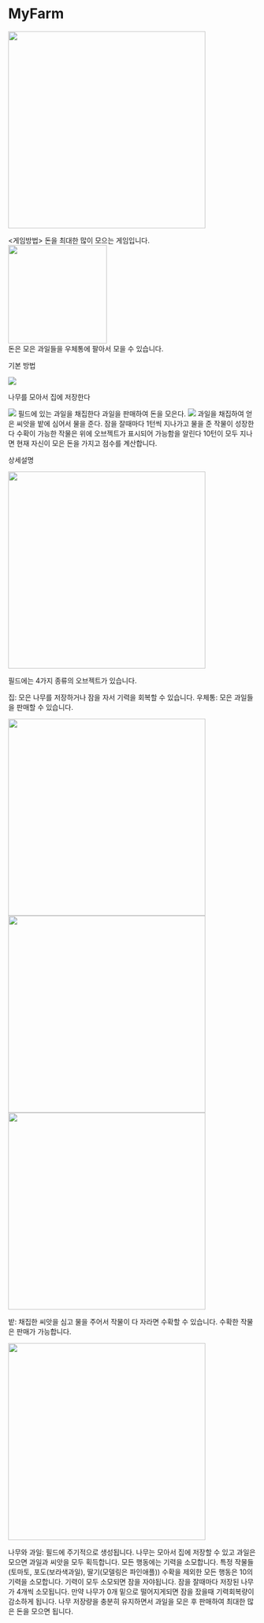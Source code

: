 # MyFarm


<img width = "400" src = "https://user-images.githubusercontent.com/16252688/94056167-e56cbb80-fe18-11ea-84d8-bacd91bae638.PNG">

<게임방법>
돈을 최대한 많이 모으는 게임입니다.
<br><img width = '200' src = "https://user-images.githubusercontent.com/16252688/94056175-e7367f00-fe18-11ea-93e8-f258db562531.PNG"><br>
돈은 모은 과일들을 우체통에 팔아서 모을 수 있습니다.

기본 방법

<img src = "https://user-images.githubusercontent.com/16252688/94056182-e998d900-fe18-11ea-8d40-0c5b692d8298.PNG">

나무를 모아서 집에 저장한다

<img src = "https://user-images.githubusercontent.com/16252688/94056184-eaca0600-fe18-11ea-86cf-5f0b2a7bf1fe.PNG">
필드에 있는 과일을 채집한다
과일을 판매하여 돈을 모은다.

<img src = "https://user-images.githubusercontent.com/16252688/94056190-ec93c980-fe18-11ea-8bae-396bc6151986.PNG">
과일을 채집하여 얻은 씨앗을 밭에 심어서 물을 준다.
잠을 잘때마다 1턴씩 지나가고 물을 준 작물이 성장한다
수확이 가능한 작물은 위에 오브젝트가 표시되어 가능함을 알린다
10턴이 모두 지나면 현재 자신이 모은 돈을 가지고 점수를 계산합니다.

상세설명

<img width = "400" src = "https://user-images.githubusercontent.com/16252688/94056155-e0a80780-fe18-11ea-9e47-74b17477de37.PNG">

필드에는 4가지 종류의 오브젝트가 있습니다.


집: 모은 나무를 저장하거나 잠을 자서 기력을 회복할 수 있습니다.
우체통: 모은 과일들을 판매할 수 있습니다.

<div>
 <img width = "400" src = "https://user-images.githubusercontent.com/16252688/94056164-e3a2f800-fe18-11ea-81bd-89f10f323562.PNG">
 <img width = "400" src = "https://user-images.githubusercontent.com/16252688/94056158-e1409e00-fe18-11ea-84f1-f5ea49518c52.PNG">
 <img width = "400" src = "https://user-images.githubusercontent.com/16252688/94056165-e43b8e80-fe18-11ea-83e5-eb27c088dee8.PNG">
</div>

밭: 채집한 씨앗을 심고 물을 주어서 작물이 다 자라면 수확할 수 있습니다. 수확한 작물은 판매가 가능합니다.

<img width = "400" src = "https://user-images.githubusercontent.com/16252688/94056148-de45ad80-fe18-11ea-9ebe-752303c2dbbe.PNG">

나무와 과일: 필드에 주기적으로 생성됩니다. 나무는 모아서 집에 저장할 수 있고 과일은 모으면 과일과 씨앗을 모두 획득합니다.
모든 행동에는 기력을 소모합니다. 특정 작물들(토마토, 포도(보라색과일), 딸기(모델링은 파인애플)) 수확을 제외한 모든 행동은 10의 기력을 소모합니다.
기력이 모두 소모되면 잠을 자야됩니다. 잠을 잘때마다 저장된 나무가 4개씩 소모됩니다.
만약 나무가 0개 밑으로 떨어지게되면 잠을 잤을때 기력회복량이 감소하게 됩니다.
나무 저장량을 충분히 유지하면서 과일을 모은 후 판매하여 최대한 많은 돈을 모으면 됩니다.
 
